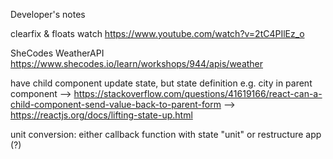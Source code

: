 Developer's notes

clearfix & floats
watch https://www.youtube.com/watch?v=2tC4PIlEz_o

SheCodes WeatherAPI https://www.shecodes.io/learn/workshops/944/apis/weather

have child component update state, but state definition e.g. city in parent component
--> https://stackoverflow.com/questions/41619166/react-can-a-child-component-send-value-back-to-parent-form
--> https://reactjs.org/docs/lifting-state-up.html

unit conversion: either callback function with state "unit" or restructure app (?)
